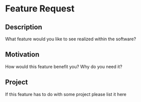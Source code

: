 # Feature Request

## Description

What feature would you like to see realized within the software?

## Motivation

How would this feature benefit you? Why do you need it?

## Project

If this feature has to do with some project please list it here